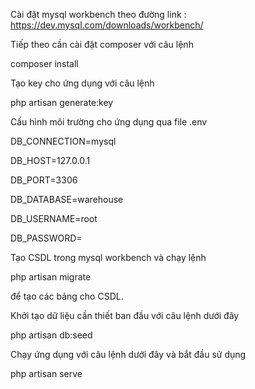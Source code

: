 Cài đặt mysql workbench theo đường link : https://dev.mysql.com/downloads/workbench/

Tiếp theo cần cài đặt composer với câu lệnh

composer install


Tạo key cho ứng dụng với câu lệnh

php artisan generate:key

Cấu hình môi trường cho ứng dụng qua file .env

DB_CONNECTION=mysql

DB_HOST=127.0.0.1

DB_PORT=3306

DB_DATABASE=warehouse

DB_USERNAME=root

DB_PASSWORD=

Tạo CSDL trong mysql workbench và chạy lệnh 

php artisan migrate 

để tạo các bảng cho CSDL.

Khởi tạo dữ liệu cần thiết ban đầu với câu lệnh dưới đây

php artisan db:seed

Chạy ứng dụng với câu lệnh dưới đây và bắt đầu sử dụng

php artisan serve


